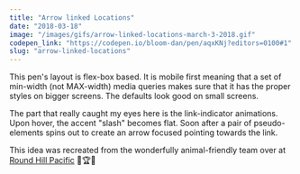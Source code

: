 ```yaml
---
title: "Arrow linked Locations"
date: "2018-03-18"
image: "/images/gifs/arrow-linked-locations-march-3-2018.gif"
codepen_link: "https://codepen.io/bloom-dan/pen/aqxKNj?editors=0100#1"
slug: "arrow-linked-locations"
---
```


This pen's layout is flex-box based. It is mobile first meaning that a set of min-width (not MAX-width) media queries makes sure that it has the proper styles on bigger screens. The defaults look good on small screens.

The part that really caught my eyes here is the link-indicator animations. Upon hover, the accent "slash" becomes flat. Soon after a pair of pseudo-elements spins out to create an arrow focused pointing towards the link.

This idea was recreated from the wonderfully animal-friendly team over at [Round Hill Pacific](https://roundhillpacific.com/) 💝🏆🚀
